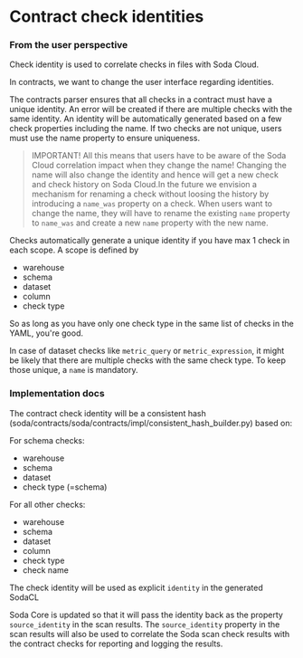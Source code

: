 # Contract check identities

### From the user perspective

Check identity is used to correlate checks in files with Soda Cloud.

In contracts, we want to change the user interface regarding identities.

The contracts parser ensures that all checks in a contract must have a unique identity.
An error will be created if there are multiple checks with the same identity. An identity
will be automatically generated based on a few check properties including the name. If two
checks are not unique, users must use the name property to ensure uniqueness.

> IMPORTANT! All this means that users have to be aware of the Soda Cloud correlation impact when they
> change the name! Changing the name will also change the identity and hence will get a new check and
> check history on Soda Cloud.In the future we envision a mechanism for renaming a check without loosing
> the history by introducing a `name_was` property on a check. When users want to change the name, they
> will have to rename the existing `name` property to `name_was` and create a new `name` property with
> the new name.

Checks automatically generate a unique identity if you have max 1 check in each scope.
A scope is defined by
* warehouse
* schema
* dataset
* column
* check type

So as long as you have only one check type in the same list of checks in the YAML, you're good.

In case of dataset checks like `metric_query` or `metric_expression`, it might be likely that
there are multiple checks with the same check type.  To keep those unique, a `name` is mandatory.

### Implementation docs

The contract check identity will be a consistent hash (soda/contracts/soda/contracts/impl/consistent_hash_builder.py) based on:

For schema checks:
* warehouse
* schema
* dataset
* check type (=schema)

For all other checks:
* warehouse
* schema
* dataset
* column
* check type
* check name

The check identity will be used as explicit `identity` in the generated SodaCL

Soda Core is updated so that it will pass the identity back as the property `source_identity` in the scan results.
The `source_identity` property in the scan results will also be used to correlate the Soda scan check results with
the contract checks for reporting and logging the results.
